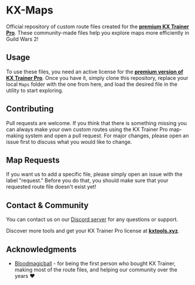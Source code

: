 # KX-Maps

Official repository of custom route files created for the **[premium KX Trainer Pro](https://kxtools.xyz/kx-trainer-pro)**. These community-made files help you explore maps more efficiently in Guild Wars 2!

## Usage
To use these files, you need an active license for the **[premium version of KX Trainer Pro](https://kxtools.xyz/kx-trainer-pro)**. Once you have it, simply clone this repository, replace your local `Maps` folder with the one from here, and load the desired file in the utility to start exploring.

## Contributing
Pull requests are welcome. If you think that there is something missing you can always make your own custom routes using the KX Trainer Pro map-making system and open a pull request. For major changes, please open an issue first to discuss what you would like to change.

## Map Requests
If you want us to add a specific file, please simply open an issue with the label "request." Before you do that, you should make sure that your requested route file doesn't exist yet!

## Contact & Community
You can contact us on our [Discord server](https://discord.gg/z92rnB4kHm) for any questions or support.

Discover more tools and get your KX Trainer Pro license at **[kxtools.xyz](https://kxtools.xyz)**.

## Acknowledgments
* [Bloodmagicball](https://github.com/Bloodmagicball) - for being the first person who bought KX Trainer, making most of the route files, and helping our community over the years ❤